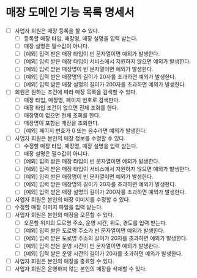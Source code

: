 # 매장 도메인 기능 목록 명세서

- [ ] 사업자 회원은 매장 등록을 할 수 있다.
  - [ ] 등록할 매장 타입, 매장명, 매장 설명을 입력 받는다.
  - [ ] 매장 설명은 필수값이 아니다.
  - [ ] [예외] 입력 받은 매장 타입이 빈 문자열이면 예외가 발생한다.
  - [ ] [예외] 입력 받은 매장 타입이 서비스에서 지원하지 않으면 예외가 발생한다.
  - [ ] [예외] 입력 받은 매장명이 빈 문자열이면 예외가 발생한다.
  - [ ] [예외] 입력 받은 매장명의 길이가 20자를 초과하면 예외가 발생한다.
  - [ ] [예외] 입력 받은 매장 설명의 길이가 200자를 초과하면 예외가 발생한다.
- [ ] 회원은 원하는 조건에 따라 매장 목록을 검색할 수 있다.
  - [ ] 매장 타입, 매장명, 페이지 번호로 검색한다.
  - [ ] 매장 타입 조건이 없으면 전체 조회를 한다.
  - [ ] 매장명이 없으면 전체 조회를 한다.
  - [ ] 매장명이 포함된 매장을 조회한다.
  - [ ] [예외] 페이지 번호가 0 또는 음수라면 예외가 발생한다.
- [ ] 사업자 회원은 본인의 매장 정보를 수정할 수 있다.
  - [ ] 수정할 매장 타입, 매장명, 매장 설명을 입력 받는다.
  - [ ] 매장 설명은 필수값이 아니다.
  - [ ] [예외] 입력 받은 매장 타입이 빈 문자열이면 예외가 발생한다.
  - [ ] [예외] 입력 받은 매장 타입이 서비스에서 지원하지 않으면 예외가 발생한다.
  - [ ] [예외] 입력 받은 매장명이 빈 문자열이면 예외가 발생한다.
  - [ ] [예외] 입력 받은 매장명의 길이가 20자를 초과하면 예외가 발생한다.
  - [ ] [예외] 입력 받은 매장 설명의 길이가 200자를 초과하면 예외가 발생한다.
- [ ] 사업자 회원은 본인의 매장 이미지를 수정할 수 있다.
 - [ ] 수정할 매장 이미지 파일을 입력 받는다.
- [ ] 사업자 회원은 본인의 매장을 오픈할 수 있다.
  - [ ] 오픈할 위치의 도로명 주소, 운영 시간, 위도, 경도를 입력 받는다.
  - [ ] [예외] 입력 받은 도로명 주소가 빈 문자열이면 예외가 발생한다.
  - [ ] [예외] 입력 받은 도로명 주소의 길이가 20자를 초과하면 예외가 발생한다.
  - [ ] [예외] 입력 받은 운영 시간이 빈 문자열이면 예외가 발생한다.
  - [ ] [예외] 입력 받은 운영 시간의 길이가 20자를 초과하면 예외가 발생한다.
- [ ] 사업자 회원은 본인의 매장을 종료할 수 있다.
- [ ] 사업자 회원은 운영하지 않는 본인의 매장을 삭제할 수 있다.